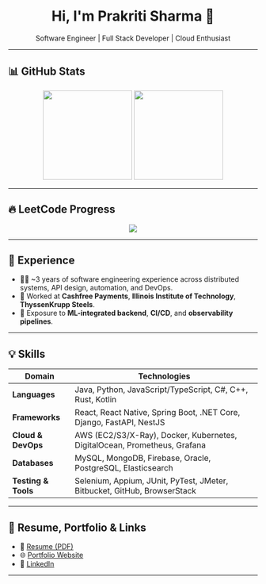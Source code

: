 <h1 align="center">Hi, I'm Prakriti Sharma 👋</h1>

<p align="center">
  Software Engineer | Full Stack Developer | Cloud Enthusiast
</p>

---

## 📊 GitHub Stats

<p align="center">
  <img src="https://github-readme-stats.vercel.app/api?username=prakriti31&show_icons=true&theme=default&hide_border=true" height="180" />
  <img src="https://github-readme-stats.vercel.app/api/top-langs/?username=prakriti31&layout=compact&hide_border=true" height="180"/>
</p>

---

## 🔥 LeetCode Progress

<p align="center">
  <img src="https://leetcard.jacoblin.cool/prakritimksharma?theme=unicorn&ext=contest" />
</p>

---

## 💼 Experience

- 🧑‍💻 ~3 years of software engineering experience across distributed systems, API design, automation, and DevOps.
- 🏢 Worked at **Cashfree Payments**, **Illinois Institute of Technology**, **ThyssenKrupp Steels**.
- 🧪 Exposure to **ML-integrated backend**, **CI/CD**, and **observability pipelines**.

---

## 💡 Skills

<div align="center">

| Domain | Technologies |
|--------|--------------|
| **Languages** | Java, Python, JavaScript/TypeScript, C#, C++, Rust, Kotlin |
| **Frameworks** | React, React Native, Spring Boot, .NET Core, Django, FastAPI, NestJS |
| **Cloud & DevOps** | AWS (EC2/S3/X-Ray), Docker, Kubernetes, DigitalOcean, Prometheus, Grafana |
| **Databases** | MySQL, MongoDB, Firebase, Oracle, PostgreSQL, Elasticsearch |
| **Testing & Tools** | Selenium, Appium, JUnit, PyTest, JMeter, Bitbucket, GitHub, BrowserStack |

</div>

---

## 📌 Resume, Portfolio & Links

- 🔗 [Resume (PDF)](https://github.com/prakriti31/prakriti31/blob/main/PrakritiSharma_SoftwareEngineer.pdf)
- 🌐 [Portfolio Website](https://prakriti31.github.io/portfolio)
- 💼 [LinkedIn](https://www.linkedin.com/in/prakritisharma31/)

---

